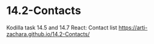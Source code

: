 # 14.2-Contacts
Kodilla task 14.5 and 14.7 React: Contact list
https://arti-zachara.github.io/14.2-Contacts/
